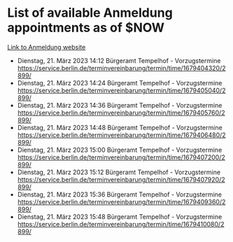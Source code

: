 # List of available Anmeldung appointments as of $NOW
[Link to Anmeldung website](https://service.berlin.de/terminvereinbarung/termin/tag.php?termin=1&anliegen[]=120686&dienstleisterlist=122210,122217,327316,122219,327312,122227,327314,122231,327346,122243,327348,122254,122252,329742,122260,329745,122262,329748,122271,327278,122273,327274,122277,327276,330436,122280,327294,122282,327290,122284,327292,122291,327270,122285,327266,122286,327264,122296,327268,150230,329760,122297,327286,122294,327284,122312,329763,122314,329775,122304,327330,122311,327334,122309,327332,317869,122281,327352,122279,329772,122283,122276,327324,122274,327326,122267,329766,122246,327318,122251,327320,122257,327322,122208,327298,122226,327300&herkunft=http%3A%2F%2Fservice.berlin.de%2Fdienstleistung%2F120686%2F)
- Dienstag, 21. März 2023 14:12 Bürgeramt Tempelhof - Vorzugstermine https://service.berlin.de/terminvereinbarung/termin/time/1679404320/2899/
- Dienstag, 21. März 2023 14:24 Bürgeramt Tempelhof - Vorzugstermine https://service.berlin.de/terminvereinbarung/termin/time/1679405040/2899/
- Dienstag, 21. März 2023 14:36 Bürgeramt Tempelhof - Vorzugstermine https://service.berlin.de/terminvereinbarung/termin/time/1679405760/2899/
- Dienstag, 21. März 2023 14:48 Bürgeramt Tempelhof - Vorzugstermine https://service.berlin.de/terminvereinbarung/termin/time/1679406480/2899/
- Dienstag, 21. März 2023 15:00 Bürgeramt Tempelhof - Vorzugstermine https://service.berlin.de/terminvereinbarung/termin/time/1679407200/2899/
- Dienstag, 21. März 2023 15:12 Bürgeramt Tempelhof - Vorzugstermine https://service.berlin.de/terminvereinbarung/termin/time/1679407920/2899/
- Dienstag, 21. März 2023 15:36 Bürgeramt Tempelhof - Vorzugstermine https://service.berlin.de/terminvereinbarung/termin/time/1679409360/2899/
- Dienstag, 21. März 2023 15:48 Bürgeramt Tempelhof - Vorzugstermine https://service.berlin.de/terminvereinbarung/termin/time/1679410080/2899/
